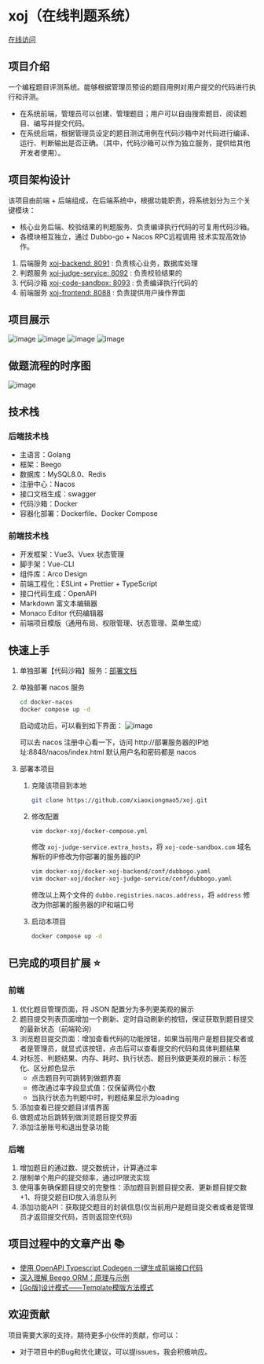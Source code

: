 # xoj（在线判题系统）

[在线访问](http://60.204.157.168:8088/user/login)

## 项目介绍

一个编程题目评测系统。能够根据管理员预设的题目用例对用户提交的代码进行执行和评测。

* 在系统前端，管理员可以创建、管理题目；用户可以自由搜索题目、阅读题目、编写并提交代码。
* 在系统后端，根据管理员设定的题目测试用例在代码沙箱中对代码进行编译、运行、判断输出是否正确。（其中，代码沙箱可以作为独立服务，提供给其他开发者使用）。

## 项目架构设计

该项目由前端 + 后端组成，在后端系统中，根据功能职责，将系统划分为三个关键模块：

* 核心业务后端、校验结果的判题服务、负责编译执行代码的可复用代码沙箱。
* 各模块相互独立，通过 Dubbo-go + Nacos RPC远程调用 技术实现高效协作。


1. 后端服务 [xoj-backend: 8091](https://github.com/xiaoxiongmao5/xoj-backend) : 负责核心业务，数据库处理
2. 判题服务 [xoj-judge-service: 8092](https://github.com/xiaoxiongmao5/xoj-judge-service) : 负责校验结果的
3. 代码沙箱 [xoj-code-sandbox: 8093](https://github.com/xiaoxiongmao5/xoj-code-sandbox) : 负责编译执行代码的
4. 前端服务 [xoj-frontend: 8088](https://github.com/xiaoxiongmao5/xoj-frontend) : 负责提供用户操作界面

## 项目展示

![image](https://github.com/xiaoxiongmao5/xoj/assets/25204083/b341ec1e-e777-49ac-8704-992c01192cb2)
![image](https://github.com/xiaoxiongmao5/xoj/assets/25204083/f852df76-eb4f-40ac-bea6-89c7fcff2606)
![image](https://github.com/xiaoxiongmao5/xoj/assets/25204083/e574e28a-405f-4c9c-8e72-a9e9f604e7a0)
![image](https://github.com/xiaoxiongmao5/xoj/assets/25204083/58ec6240-33c9-4904-8c3a-22aee9e0621c)




## 做题流程的时序图

![image](https://github.com/xiaoxiongmao5/xoj/assets/25204083/d2207197-325a-4ddf-b88d-e4454d5eece1)

## 技术栈

### 后端技术栈

* 主语言：Golang
* 框架：Beego
* 数据库：MySQL8.0、Redis
* 注册中心：Nacos
* 接口文档生成：swagger
* 代码沙箱：Docker
* 容器化部署：Dockerfile、Docker Compose

### 前端技术栈

* 开发框架：Vue3、Vuex 状态管理
* 脚手架：Vue-CLI
* 组件库：Arco Design
* 前端工程化：ESLint + Prettier + TypeScript
* 接口代码生成：OpenAPI
* Markdown 富文本编辑器
* Monaco Editor 代码编辑器
* 前端项目模版（通用布局、权限管理、状态管理、菜单生成）

## 快速上手

1. 单独部署【代码沙箱】服务：[部署文档](https://github.com/xiaoxiongmao5/xoj-code-sandbox/tree/main#readme)
2. 单独部署 nacos 服务
    ```bash
    cd docker-nacos
    docker compose up -d
    ```
    启动成功后，可以看到如下界面：
    ![image](https://github.com/xiaoxiongmao5/xoj/assets/25204083/33068608-ca00-4d65-9a6a-cad0cba9f100)
  
    可以去 nacos 注册中心看一下，访问 http://部署服务器的IP地址:8848/nacos/index.html
    默认用户名和密码都是 nacos
4. 部署本项目
   1. 克隆该项目到本地
       ```bash
       git clone https://github.com/xiaoxiongmao5/xoj.git
       ```
   3. 修改配置
       ```bash
       vim docker-xoj/docker-compose.yml
       ```
       修改 `xoj-judge-service.extra_hosts`，将 `xoj-code-sandbox.com` 域名解析的IP修改为你部署的服务器的IP
  
       ```bash
       vim docker-xoj/docker-xoj-backend/conf/dubbogo.yaml
       vim docker-xoj/docker-xoj-judge-service/conf/dubbogo.yaml
       ```
       修改以上两个文件的 `dubbo.registries.nacos.address`，将 `address` 修改为你部署的服务器的IP和端口号
   5. 启动本项目
       ```bash
       docker compose up -d
       ```

## 已完成的项目扩展 ⭐️

### 前端
1. 优化题目管理页面，将 JSON 配置分为多列更美观的展示
2. 题目提交列表页面增加一个刷新、定时自动刷新的按钮，保证获取到题目提交的最新状态（前端轮询）
3. 浏览题目提交页面：增加查看代码的功能按钮，如果当前用户是题目提交者或者是管理员，就显式该按钮，点击后可以查看提交的代码和具体判题结果
4. 对标签、判题结果、内存、耗时、执行状态、题目列做更美观的展示：标签化、区分颜色显示
    * 点击题目列可跳转到做题界面
    * 修改通过率字段显式值：仅保留两位小数
    * 当执行状态为判题中时，判题结果显示为loading
6. 添加查看已提交题目详情界面
7. 做题成功后跳转到做浏览题目提交界面
8. 添加注册账号和退出登录功能

### 后端
1. 增加题目的通过数、提交数统计，计算通过率
2. 限制单个用户的提交频率，通过IP限流实现
3. 使用事务确保题目提交的完整性：添加题目到题目提交表、更新题目提交数+1、将提交题目ID放入消息队列
4. 添加功能API：获取提交题目的封装信息(仅当前用户是题目提交者或者是管理员才返回提交代码，否则返回空代码)

## 项目过程中的文章产出 📚

* [使用 OpenAPI Typescript Codegen 一键生成前端接口代码](https://blog.csdn.net/trinityleo5/article/details/133282852?spm=1001.2014.3001.5502)
* [深入理解 Beego ORM：原理与示例](https://blog.csdn.net/trinityleo5/article/details/133385516?spm=1001.2014.3001.5502)
* [[Go版]设计模式——Template模版方法模式](https://blog.csdn.net/trinityleo5/article/details/133589082?spm=1001.2014.3001.5502)

## 欢迎贡献

项目需要大家的支持，期待更多小伙伴的贡献，你可以：

* 对于项目中的Bug和优化建议，可以提issues，我会积极响应。
